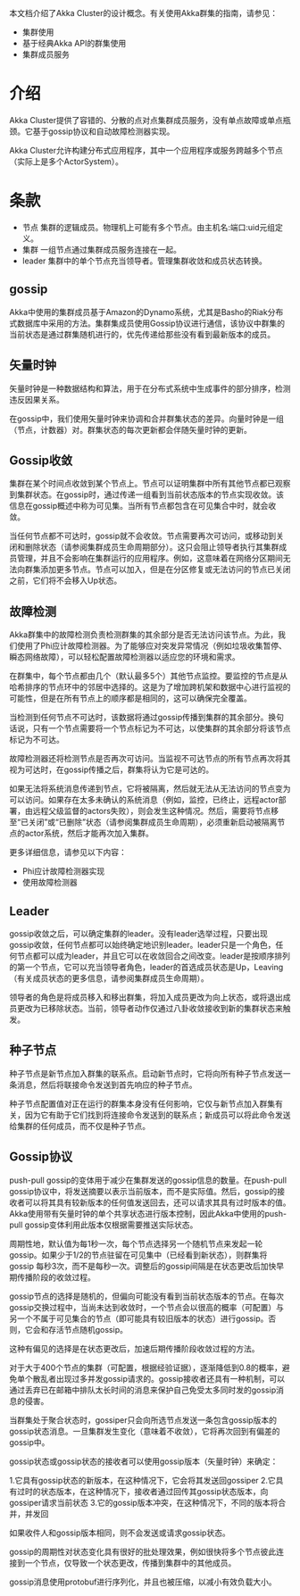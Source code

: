 本文档介绍了Akka Cluster的设计概念。有关使用Akka群集的指南，请参见：

- 集群使用
- 基于经典Akka API的群集使用
- 集群成员服务

# 介绍
Akka Cluster提供了容错的、分散的点对点集群成员服务，没有单点故障或单点瓶颈。它基于gossip协议和自动故障检测器实现。

Akka Cluster允许构建分布式应用程序，其中一个应用程序或服务跨越多个节点（实际上是多个ActorSystem）。

# 条款
- 节点
集群的逻辑成员。物理机上可能有多个节点。由主机名:端口:uid元组定义。
- 集群
一组节点通过集群成员服务连接在一起。
- leader
集群中的单个节点充当领导者。管理集群收敛和成员状态转换。
## gossip
Akka中使用的集群成员基于Amazon的Dynamo系统，尤其是Basho的Riak分布式数据库中采用的方法。集群集成员使用Gossip协议进行通信，该协议中群集的当前状态是通过群集随机进行的，优先传递给那些没有看到最新版本的成员。

## 矢量时钟
矢量时钟是一种数据结构和算法，用于在分布式系统中生成事件的部分排序，检测违反因果关系。

在gossip中，我们使用矢量时钟来协调和合并群集状态的差异。向量时钟是一组（节点，计数器）对。群集状态的每次更新都会伴随矢量时钟的更新。

## Gossip收敛
集群在某个时间点收敛到某个节点上。节点可以证明集群中所有其他节点都已观察到集群状态。在gossip时，通过传递一组看到当前状态版本的节点实现收敛。该信息在gossip概述中称为可见集。当所有节点都包含在可见集合中时，就会收敛。

当任何节点都不可达时，gossip就不会收敛。节点需要再次可访问，或移动到关闭和删除状态（请参阅集群成员生命周期部分）。这只会阻止领导者执行其集群成员管理，并且不会影响在集群运行的应用程序。例如，这意味着在网络分区期间无法向群集添加更多节点。节点可以加入，但是在分区修复或无法访问的节点已关闭之前，它们将不会移入Up状态。

## 故障检测
Akka群集中的故障检测负责检测群集的其余部分是否无法访问该节点。为此，我们使用了Phi应计故障检测器。为了能够应对突发异常情况（例如垃圾收集暂停、瞬态网络故障），可以轻松配置故障检测器以适应您的环境和需求。

在群集中，每个节点都由几个（默认最多5个）其他节点监控。要监控的节点是从哈希排序的节点环中的邻居中选择的。这是为了增加跨机架和数据中心进行监视的可能性，但是在所有节点上的顺序都是相同的，这可以确保完全覆盖。

当检测到任何节点不可达时，该数据将通过gossip传播到集群的其余部分。换句话说，只有一个节点需要将一个节点标记为不可达，以使集群的其余部分将该节点标记为不可达。

故障检测器还将检测节点是否再次可访问。当监视不可达节点的所有节点再次将其视为可达时，在gossip传播之后，群集将认为它是可达的。

如果无法将系统消息传递到节点，它将被隔离，然后就无法从无法访问的节点变为可以访问。如果存在太多未确认的系统消息（例如，监控，已终止，远程actor部署，由远程父级监督的actors失败），则会发生这种情况。然后，需要将节点移至“已关闭”或“已删除”状态（请参阅集群成员生命周期），必须重新启动被隔离节点的actor系统，然后才能再次加入集群。

更多详细信息，请参见以下内容：

- Phi应计故障检测器实现
- 使用故障检测器
## Leader
gossip收敛之后，可以确定集群的leader。没有leader选举过程，只要出现gossip收敛，任何节点都可以始终确定地识别leader。leader只是一个角色，任何节点都可以成为leader，并且它可以在收敛回合之间改变。leader是按顺序排列的第一个节点，它可以充当领导者角色，leader的首选成员状态是Up，Leaving（有关成员状态的更多信息，请参阅集群成员生命周期）。

领导者的角色是将成员移入和移出群集，将加入成员更改为向上状态，或将退出成员更改为已移除状态。当前，领导者动作仅通过八卦收敛接收到新的集群状态来触发。

## 种子节点
种子节点是新节点加入群集的联系点。启动新节点时，它将向所有种子节点发送一条消息，然后将联接命令发送到首先响应的种子节点。

种子节点配置值对正在运行的群集本身没有任何影响，它仅与新节点加入群集有关，因为它有助于它们找到将连接命令发送到的联系点；新成员可以将此命令发送给集群的任何成员，而不仅是种子节点。

## Gossip协议
push-pull gossip的变体用于减少在集群发送的gossip信息的数量。在push-pull gossip协议中，将发送摘要以表示当前版本，而不是实际值。然后，gossip的接收者可以将其具有较新版本的任何值发送回去，还可以请求其具有过时版本的值。 Akka使用带有矢量时钟的单个共享状态进行版本控制，因此Akka中使用的push-pull gossip变体利用此版本仅根据需要推送实际状态。

周期性地，默认值为每1秒一次，每个节点选择另一个随机节点来发起一轮gossip。如果少于1/2的节点驻留在可见集中（已经看到新状态），则群集将gossip 每秒3次，而不是每秒一次。调整后的gossip间隔是在状态更改后加快早期传播阶段的收敛过程。

gossip节点的选择是随机的，但偏向可能没有看到当前状态版本的节点。在每次gossip交换过程中，当尚未达到收敛时，一个节点会以很高的概率（可配置）与另一个不属于可见集合的节点（即可能具有较旧版本的状态）进行gossip。否则，它会和存活节点随机gossip。

这种有偏见的选择是在状态更改后，加速后期传播阶段收敛过程的方法。

对于大于400个节点的集群（可配置，根据经验证据），逐渐降低到0.8的概率，避免单个散乱者出现过多并发gossip请求的。gossip接收者还具有一种机制，可以通过丢弃已在邮箱中排队太长时间的消息来保护自己免受太多同时发的gossip消息的侵害。

当群集处于聚合状态时，gossiper只会向所选节点发送一条包含gossip版本的gossip状态消息。一旦集群发生变化（意味着不收敛），它将再次回到有偏差的gossip中。

gossip状态或gossip状态的接收者可以使用gossip版本（矢量时钟）来确定：

1.它具有gossip状态的新版本，在这种情况下，它会将其发送回gossiper
2.它具有过时的状态版本，在这种情况下，接收者通过回传其gossip状态版本，向gossiper请求当前状态
3.它的gossip版本冲突，在这种情况下，不同的版本将合并，并发回

如果收件人和gossip版本相同，则不会发送或请求gossip状态。

gossip的周期性对状态变化具有很好的批处理效果，例如很快将多个节点彼此连接到一个节点，仅导致一个状态更改，传播到集群中的其他成员。

gossip消息使用protobuf进行序列化，并且也被压缩，以减小有效负载大小。